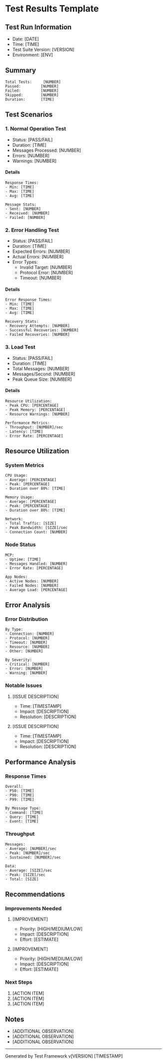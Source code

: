 # Test Results Template

## Test Run Information
- Date: [DATE]
- Time: [TIME]
- Test Suite Version: [VERSION]
- Environment: [ENV]

## Summary
```
Total Tests:     [NUMBER]
Passed:         [NUMBER]
Failed:         [NUMBER]
Skipped:        [NUMBER]
Duration:       [TIME]
```

## Test Scenarios

### 1. Normal Operation Test
- Status: [PASS/FAIL]
- Duration: [TIME]
- Messages Processed: [NUMBER]
- Errors: [NUMBER]
- Warnings: [NUMBER]

#### Details
```
Response Times:
- Min: [TIME]
- Max: [TIME]
- Avg: [TIME]

Message Stats:
- Sent: [NUMBER]
- Received: [NUMBER]
- Failed: [NUMBER]
```

### 2. Error Handling Test
- Status: [PASS/FAIL]
- Duration: [TIME]
- Expected Errors: [NUMBER]
- Actual Errors: [NUMBER]
- Error Types:
  - Invalid Target: [NUMBER]
  - Protocol Error: [NUMBER]
  - Timeout: [NUMBER]

#### Details
```
Error Response Times:
- Min: [TIME]
- Max: [TIME]
- Avg: [TIME]

Recovery Stats:
- Recovery Attempts: [NUMBER]
- Successful Recoveries: [NUMBER]
- Failed Recoveries: [NUMBER]
```

### 3. Load Test
- Status: [PASS/FAIL]
- Duration: [TIME]
- Total Messages: [NUMBER]
- Messages/Second: [NUMBER]
- Peak Queue Size: [NUMBER]

#### Details
```
Resource Utilization:
- Peak CPU: [PERCENTAGE]
- Peak Memory: [PERCENTAGE]
- Resource Warnings: [NUMBER]

Performance Metrics:
- Throughput: [NUMBER]/sec
- Latency: [TIME]
- Error Rate: [PERCENTAGE]
```

## Resource Utilization

### System Metrics
```
CPU Usage:
- Average: [PERCENTAGE]
- Peak: [PERCENTAGE]
- Duration over 80%: [TIME]

Memory Usage:
- Average: [PERCENTAGE]
- Peak: [PERCENTAGE]
- Duration over 80%: [TIME]

Network:
- Total Traffic: [SIZE]
- Peak Bandwidth: [SIZE]/sec
- Connection Count: [NUMBER]
```

### Node Status
```
MCP:
- Uptime: [TIME]
- Messages Handled: [NUMBER]
- Error Rate: [PERCENTAGE]

App Nodes:
- Active Nodes: [NUMBER]
- Failed Nodes: [NUMBER]
- Average Load: [PERCENTAGE]
```

## Error Analysis

### Error Distribution
```
By Type:
- Connection: [NUMBER]
- Protocol: [NUMBER]
- Timeout: [NUMBER]
- Resource: [NUMBER]
- Other: [NUMBER]

By Severity:
- Critical: [NUMBER]
- Error: [NUMBER]
- Warning: [NUMBER]
```

### Notable Issues
1. [ISSUE DESCRIPTION]
   - Time: [TIMESTAMP]
   - Impact: [DESCRIPTION]
   - Resolution: [DESCRIPTION]

2. [ISSUE DESCRIPTION]
   - Time: [TIMESTAMP]
   - Impact: [DESCRIPTION]
   - Resolution: [DESCRIPTION]

## Performance Analysis

### Response Times
```
Overall:
- P50: [TIME]
- P90: [TIME]
- P99: [TIME]

By Message Type:
- Command: [TIME]
- Query: [TIME]
- Event: [TIME]
```

### Throughput
```
Messages:
- Average: [NUMBER]/sec
- Peak: [NUMBER]/sec
- Sustained: [NUMBER]/sec

Data:
- Average: [SIZE]/sec
- Peak: [SIZE]/sec
- Total: [SIZE]
```

## Recommendations

### Improvements Needed
1. [IMPROVEMENT]
   - Priority: [HIGH/MEDIUM/LOW]
   - Impact: [DESCRIPTION]
   - Effort: [ESTIMATE]

2. [IMPROVEMENT]
   - Priority: [HIGH/MEDIUM/LOW]
   - Impact: [DESCRIPTION]
   - Effort: [ESTIMATE]

### Next Steps
1. [ACTION ITEM]
2. [ACTION ITEM]
3. [ACTION ITEM]

## Notes
- [ADDITIONAL OBSERVATION]
- [ADDITIONAL OBSERVATION]
- [ADDITIONAL OBSERVATION]

---
Generated by Test Framework v[VERSION]
[TIMESTAMP]
